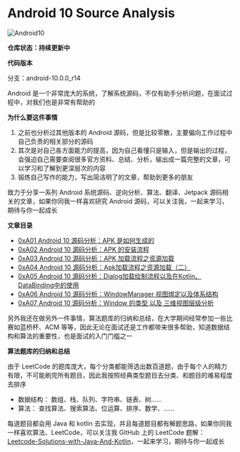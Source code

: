 # Android 10 Source Analysis

![Android10](http://cdn.51git.cn/2020-06-04-15911987213302.jpg)

**仓库状态：持续更新中**


**代码版本**

分支：android-10.0.0_r14

Android 是一个非常庞大的系统，了解系统源码，不仅有助手分析问题，在面试过程中，对我们也是非常有帮助的

**为什么要这件事情**

1. 之前也分析过其他版本的 Android 源码，但是比较零散，主要偏向工作过程中自己负责的相关部分的源码
2. 其次是对自己各方面能力的提高，因为自己看懂只是输入，但是输出的过程，会强迫自己需要查阅很多官方资料、总结、分析，输出成一篇完整的文章，可以学习和了解到更深层次的内容
3. 锻炼自己写作的能力，写出简洁明了的文章，帮助到更多的朋友

致力于分享一系列 Android 系统源码、逆向分析、算法、翻译、Jetpack  源码相关的文章，如果你同我一样喜欢研究 Android 源码，可以关注我，一起来学习，期待与你一起成长

**文章目录**

* [0xA01 Android 10 源码分析：APK 是如何生成的](https://github.com/hi-dhl/Android10-Source-Analysis/blob/master/0xA01%20Android%2010%20%E6%BA%90%E7%A0%81%E5%88%86%E6%9E%90%EF%BC%9AAPK%20%E6%98%AF%E5%A6%82%E4%BD%95%E7%94%9F%E6%88%90%E7%9A%84.md)
* [0xA02 Android 10 源码分析：APK 的安装流程](https://github.com/hi-dhl/Android10-Source-Analysis/blob/master/0xA02%20Android%2010%20%E6%BA%90%E7%A0%81%E5%88%86%E6%9E%90%EF%BC%9AAPK%20%E7%9A%84%E5%AE%89%E8%A3%85%E6%B5%81%E7%A8%8B.md)
* [0xA03 Android 10 源码分析：APK 加载流程之资源加载](https://github.com/hi-dhl/Android10-Source-Analysis/blob/master/0xA03%20Android%2010%20%E6%BA%90%E7%A0%81%E5%88%86%E6%9E%90%EF%BC%9AAPK%20%E5%8A%A0%E8%BD%BD%E6%B5%81%E7%A8%8B%E4%B9%8B%E8%B5%84%E6%BA%90%E5%8A%A0%E8%BD%BD.md)
* [0xA04 Android 10 源码分析：Apk加载流程之资源加载（二）](https://github.com/hi-dhl/Android10-Source-Analysis/blob/master/0xA04%20Android%2010%20%E6%BA%90%E7%A0%81%E5%88%86%E6%9E%90%EF%BC%9AApk%E5%8A%A0%E8%BD%BD%E6%B5%81%E7%A8%8B%E4%B9%8B%E8%B5%84%E6%BA%90%E5%8A%A0%E8%BD%BD%EF%BC%88%E4%BA%8C%EF%BC%89.md)
* [0xA05 Android 10 源码分析：Dialog加载绘制流程以及在Kotlin、DataBinding中的使用](https://github.com/hi-dhl/Android10-Source-Analysis/blob/master/0xA05%20Android%2010%20%E6%BA%90%E7%A0%81%E5%88%86%E6%9E%90%EF%BC%9ADialog%E5%8A%A0%E8%BD%BD%E7%BB%98%E5%88%B6%E6%B5%81%E7%A8%8B%E4%BB%A5%E5%8F%8A%E5%9C%A8Kotlin%E3%80%81DataBinding%E4%B8%AD%E7%9A%84%E4%BD%BF%E7%94%A8.md)
* [0xA06 Android 10 源码分析：WindowManager 视图绑定以及体系结构](https://github.com/hi-dhl/Android10-Source-Analysis/blob/master/0xA06%20Android%2010%20%E6%BA%90%E7%A0%81%E5%88%86%E6%9E%90%EF%BC%9AWindowManager%20%E8%A7%86%E5%9B%BE%E7%BB%91%E5%AE%9A%E4%BB%A5%E5%8F%8A%E4%BD%93%E7%B3%BB%E7%BB%93%E6%9E%84.md)
* [0xA07 Android 10 源码分析：Window 的类型 以及 三维视图层级分析](https://github.com/hi-dhl/Android10-Source-Analysis/blob/master/0xA07%20Android%2010%20%E6%BA%90%E7%A0%81%E5%88%86%E6%9E%90%EF%BC%9AWindow%20%E7%9A%84%E7%B1%BB%E5%9E%8B%20%E4%BB%A5%E5%8F%8A%20%E4%B8%89%E7%BB%B4%E8%A7%86%E5%9B%BE%E5%B1%82%E7%BA%A7%E5%88%86%E6%9E%90.md)


另外我还在做另外一件事情，算法题库的归纳和总结，在大学期间经常参加一些比赛如蓝桥杯、ACM 等等，因此无论在面试还是工作都带来很多帮助，知道数据结构和算法的重要性，也是面试的入门门槛之一

**算法题库的归纳和总结**

由于 LeetCode 的题库庞大，每个分类都能筛选出数百道题，由于每个人的精力有限，不可能刷完所有题目，因此我按照经典类型题目去分类、和题目的难易程度去排序

* 数据结构： 数组、栈、队列、字符串、链表、树……
* 算法： 查找算法、搜索算法、位运算、排序、数学、……

每道题目都会用 Java 和 kotlin 去实现，并且每道题目都有解题思路，如果你同我一样喜欢算法、LeetCode，可以关注我 GitHub 上的 LeetCode 题解：[Leetcode-Solutions-with-Java-And-Kotlin](https://github.com/hi-dhl/Leetcode-Solutions-with-Java-And-Kotlin)，一起来学习，期待与你一起成长


